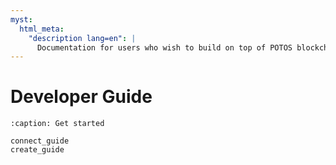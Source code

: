 ```yaml
---
myst:
  html_meta:
    "description lang=en": |
      Documentation for users who wish to build on top of POTOS blockchain.
---
```


# Developer Guide

```{toctree}
:caption: Get started

connect_guide
create_guide
```
